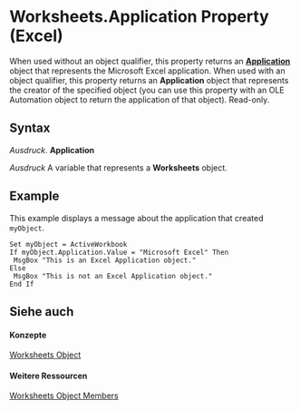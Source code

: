 
# Worksheets.Application Property (Excel)

When used without an object qualifier, this property returns an  **[Application](19b73597-5cf9-4f56-8227-b5211f657f6f.md)** object that represents the Microsoft Excel application. When used with an object qualifier, this property returns an **Application** object that represents the creator of the specified object (you can use this property with an OLE Automation object to return the application of that object). Read-only.


## Syntax

 _Ausdruck_. **Application**

 _Ausdruck_ A variable that represents a **Worksheets** object.


## Example

This example displays a message about the application that created  `myObject`.


```
Set myObject = ActiveWorkbook 
If myObject.Application.Value = "Microsoft Excel" Then 
 MsgBox "This is an Excel Application object." 
Else 
 MsgBox "This is not an Excel Application object." 
End If
```


## Siehe auch


#### Konzepte


[Worksheets Object](5ec467a6-97e3-98d7-0b14-845d20c15910.md)
#### Weitere Ressourcen


[Worksheets Object Members](http://msdn.microsoft.com/library/3e43b0e8-d34b-2e55-7a88-36bfe99af55e%28Office.15%29.aspx)
